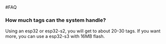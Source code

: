 #FAQ

### How much tags can the system handle?

Using an esp32 or esp32-s2, you will get to about 20-30 tags. If you want more, you can use a esp32-s3 with 16MB flash.
